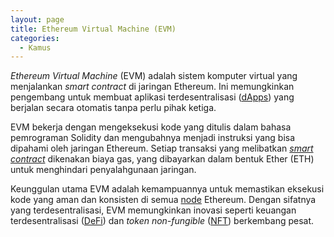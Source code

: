 ```yaml
---
layout: page
title: Ethereum Virtual Machine (EVM)
categories:
  - Kamus
---
```


*Ethereum Virtual Machine* (EVM) adalah sistem komputer virtual yang menjalankan *smart contract* di jaringan Ethereum. Ini memungkinkan pengembang untuk membuat aplikasi terdesentralisasi ([dApps](https://rojocrypto.com/dapps)) yang berjalan secara otomatis tanpa perlu pihak ketiga.

EVM bekerja dengan mengeksekusi kode yang ditulis dalam bahasa pemrograman Solidity dan mengubahnya menjadi instruksi yang bisa dipahami oleh jaringan Ethereum. Setiap transaksi yang melibatkan [*smart contract*](https://rojocrypto.com/smart-contract) dikenakan biaya gas, yang dibayarkan dalam bentuk Ether (ETH) untuk menghindari penyalahgunaan jaringan.

Keunggulan utama EVM adalah kemampuannya untuk memastikan eksekusi kode yang aman dan konsisten di semua [node](https://rojocrypto.com/node) Ethereum. Dengan sifatnya yang terdesentralisasi, EVM memungkinkan inovasi seperti keuangan terdesentralisasi ([DeFi](https://rojocrypto.com/defi)) dan *token non-fungible* ([NFT](https://rojocrypto.com/nft)) berkembang pesat.